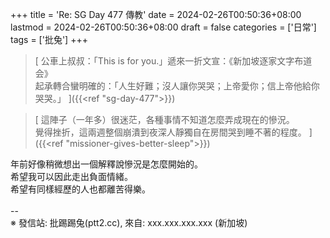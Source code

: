 +++
title = 'Re: SG Day 477 傳教'
date = 2024-02-26T00:50:36+08:00
lastmod = 2024-02-26T00:50:36+08:00
draft = false
categories = ['日常']
tags = ['批兔']
+++

> [
公車上叔叔：「This is for you.」遞來一折文宣：《新加坡逐家文字布道会》<br>
起承轉合蠻明確的：「人生好難；沒人讓你哭哭；上帝愛你；信上帝他給你哭哭。」
]({{<ref "sg-day-477">}})

> [
這陣子（一年多）很迷茫，各種事情不知道怎麼弄成現在的慘況。<br>
覺得挫折，這兩週整個崩潰到夜深人靜獨自在房間哭到睡不著的程度。
]({{<ref "missioner-gives-better-sleep">}})

年前好像稍微想出一個解釋說慘況是怎麼開始的。<br>
希望我可以因此走出負面情緒。<br>
希望有同樣經歷的人也都離苦得樂。<br>
<br>
--<br>
※ 發信站: 批踢踢兔(ptt2.cc), 來自: xxx.xxx.xxx.xxx (新加坡)<br>
